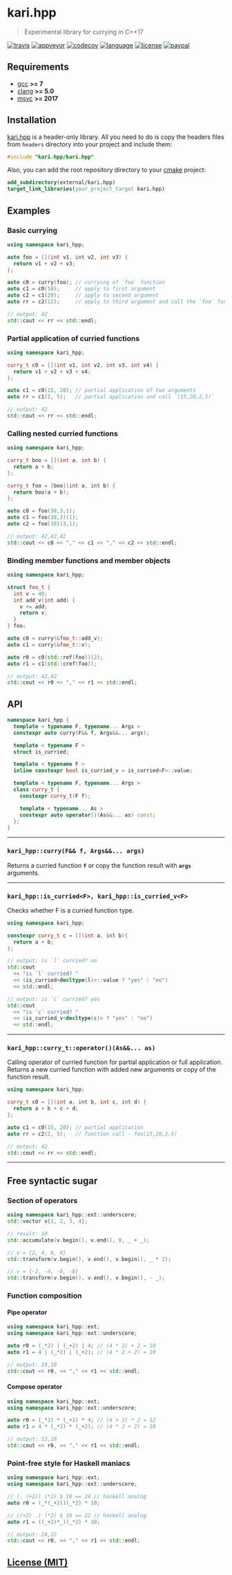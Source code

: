 # kari.hpp

> Experimental library for currying in C++17

[![travis][badge.travis]][travis]
[![appveyor][badge.appveyor]][appveyor]
[![codecov][badge.codecov]][codecov]
[![language][badge.language]][language]
[![license][badge.license]][license]
[![paypal][badge.paypal]][paypal]

[badge.travis]: https://img.shields.io/travis/BlackMATov/kari.hpp/main.svg?logo=travis
[badge.appveyor]: https://img.shields.io/appveyor/ci/BlackMATov/kari-hpp/main.svg?logo=appveyor
[badge.codecov]: https://img.shields.io/codecov/c/github/BlackMATov/kari.hpp/main.svg?logo=codecov
[badge.language]: https://img.shields.io/badge/language-C%2B%2B17-yellow.svg
[badge.license]: https://img.shields.io/badge/license-MIT-blue.svg
[badge.paypal]: https://img.shields.io/badge/donate-PayPal-orange.svg?logo=paypal&colorA=00457C

[travis]: https://travis-ci.org/BlackMATov/kari.hpp
[appveyor]: https://ci.appveyor.com/project/BlackMATov/kari-hpp
[codecov]: https://codecov.io/gh/BlackMATov/kari.hpp
[language]: https://en.wikipedia.org/wiki/C%2B%2B17
[license]: https://en.wikipedia.org/wiki/MIT_License
[paypal]: https://www.paypal.me/matov

[kari]: https://github.com/BlackMATov/kari.hpp

## Requirements

- [gcc](https://www.gnu.org/software/gcc/) **>= 7**
- [clang](https://clang.llvm.org/) **>= 5.0**
- [msvc](https://visualstudio.microsoft.com/) **>= 2017**

## Installation

[kari.hpp][kari] is a header-only library. All you need to do is copy the headers files from `headers` directory into your project and include them:


```cpp
#include "kari.hpp/kari.hpp"
```

Also, you can add the root repository directory to your [cmake](https://cmake.org) project:

```cmake
add_subdirectory(external/kari.hpp)
target_link_libraries(your_project_target kari.hpp)
```

## Examples

### Basic currying

```cpp
using namespace kari_hpp;

auto foo = [](int v1, int v2, int v3) {
  return v1 + v2 + v3;
};

auto c0 = curry(foo); // currying of `foo` function
auto c1 = c0(10);     // apply to first argument
auto c2 = c1(20);     // apply to second argument
auto rr = c2(12);     // apply to third argument and call the `foo` function

// output: 42
std::cout << rr << std::endl;
```

### Partial application of curried functions

```cpp
using namespace kari_hpp;

curry_t c0 = [](int v1, int v2, int v3, int v4) {
  return v1 + v2 + v3 + v4;
};

auto c1 = c0(15, 20); // partial application of two arguments
auto rr = c1(2, 5);   // partial application and call `(15,20,2,5)`

// output: 42
std::cout << rr << std::endl;
```

### Calling nested curried functions

```cpp
using namespace kari_hpp;

curry_t boo = [](int a, int b) {
  return a + b;
};

curry_t foo = [boo](int a, int b) {
  return boo(a + b);
};

auto c0 = foo(38,3,1);
auto c1 = foo(38,3)(1);
auto c2 = foo(38)(3,1);

// output: 42,42,42
std::cout << c0 << "," << c1 << "," << c2 << std::endl;
```

### Binding member functions and member objects

```cpp
using namespace kari_hpp;

struct foo_t {
  int v = 40;
  int add_v(int add) {
    v += add;
    return v;
  }
} foo;

auto c0 = curry(&foo_t::add_v);
auto c1 = curry(&foo_t::v);

auto r0 = c0(std::ref(foo))(2);
auto r1 = c1(std::cref(foo));

// output: 42,42
std::cout << r0 << "," << r1 << std::endl;
```

## API

```cpp
namespace kari_hpp {
  template < typename F, typename... Args >
  constexpr auto curry(F&& f, Args&&... args);

  template < typename F >
  struct is_curried;

  template < typename F >
  inline constexpr bool is_curried_v = is_curried<F>::value;

  template < typename F, typename... Args >
  class curry_t {
    constexpr curry_t(F f);

    template < typename... As >
    constexpr auto operator()(As&&... as) const;
  };
}
```

---

### `kari_hpp::curry(F&& f, Args&&... args)`

Returns a curried function **`f`** or copy the function result with **`args`** arguments.

---

### `kari_hpp::is_curried<F>, kari_hpp::is_curried_v<F>`

Checks whether F is a curried function type.

```cpp
using namespace kari_hpp;

constexpr curry_t c = [](int a, int b){
  return a + b;
};

// output: is `l` curried? no
std::cout
  << "is `l` curried? "
  << (is_curried<decltype(l)>::value ? "yes" : "no")
  << std::endl;

// output: is `c` curried? yes
std::cout
  << "is `c` curried? "
  << (is_curried_v<decltype(c)> ? "yes" : "no")
  << std::endl;
```

---

### `kari_hpp::curry_t::operator()(As&&... as)`

Calling operator of curried function for partial application or full application. Returns a new curried function with added new arguments or copy of the function result.

```cpp
using namespace kari_hpp;

curry_t c0 = [](int a, int b, int c, int d) {
  return a + b + c + d;
};

auto c1 = c0(15, 20); // partial application
auto rr = c2(2, 5);   // function call - foo(15,20,2,5)

// output: 42
std::cout << rr << std::endl;
```

---

## Free syntactic sugar

### Section of operators

```cpp
using namespace kari_hpp::ext::underscore;
std::vector v{1, 2, 3, 4};

// result: 10
std::accumulate(v.begin(), v.end(), 0, _ + _);

// v = {2, 4, 6, 8}
std::transform(v.begin(), v.end(), v.begin(), _ * 2);

// v = {-2, -4, -6, -8}
std::transform(v.begin(), v.end(), v.begin(), - _);
```

### Function composition

#### Pipe operator

```cpp
using namespace kari_hpp::ext;
using namespace kari_hpp::ext::underscore;

auto r0 = (_*2) | (_+2) | 4; // (4 * 2) + 2 = 10
auto r1 = 4 | (_*2) | (_+2); // (4 * 2 + 2) = 10

// output: 10,10
std::cout << r0, << "," << r1 << std::endl;
```

#### Compose operator

```cpp
using namespace kari_hpp::ext;
using namespace kari_hpp::ext::underscore;

auto r0 = (_*2) * (_+2) * 4; // (4 + 2) * 2 = 12
auto r1 = 4 * (_*2) * (_+2); // (4 * 2 + 2) = 10

// output: 12,10
std::cout << r0, << "," << r1 << std::endl;
```

### Point-free style for Haskell maniacs

```cpp
using namespace kari_hpp::ext;
using namespace kari_hpp::ext::underscore;

// (. (+2)) (*2) $ 10 == 24 // haskell analog
auto r0 = (_*(_+2))(_*2) * 10;

// ((+2) .) (*2) $ 10 == 22 // haskell analog
auto r1 = ((_+2)*_)(_*2) * 10;

// output: 24,22
std::cout << r0, << "," << r1 << std::endl;
```

## [License (MIT)](./LICENSE.md)
